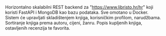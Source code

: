 Horizontalno skalabilni REST backend za "https://www.libristo.hr/hr" koji koristi FastAPI i MongoDB kao bazu podataka. Sve omotano u Docker. Sistem će upravljati skladištenjem knjiga, korisničkim profilom, narudžbama. Sortiranje knjiga prema autoru, cijeni, žanru. Popis kupljenih knjiga, ostavljenih recenzija te favorita.

